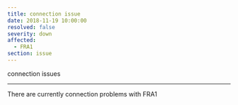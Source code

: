 ```yaml
---
title: connection issue
date: 2018-11-19 10:00:00
resolved: false
severity: down
affected:
  - FRA1
section: issue
---
```


connection issues

---

There are currently connection problems with FRA1
